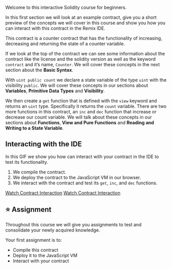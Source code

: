 Welcome to this interactive Solidity course for beginners.

In this first section we will look at an example contract, give you a short preview of the concepts we will cover in this course and show you how you can interact with this contract in the Remix IDE.

This contract is a counter contract that has the functionality of increasing, decreasing and returning the state of a counter variable.

If we look at the top of the contract we can see some information about the contract like the license and the solidity version as well as the keyword `contract` and it’s name, `Counter`. We will cover these concepts in the next section about the **Basic Syntax**.

With `uint public count` we declare a state variable of the type `uint` with the visibility `public`. We will cover these concepts in our sections about **Variables**, **Primitive Data Types** and **Visibility**.  

We then create a `get` function that is defined with the `view` keyword and returns an `uint` type. Specifically it returns the `count` variable. There are two more functions in this contract, an `inc` and `dec` function that increase or decrease our count variable.
We will talk about these concepts in our sections about **Functions**, **View and Pure Functions** and **Reading and Writing to a State Variable**.

## Interacting with the IDE
In this GIF we show you how can interact with your contract in the IDE to test its functionality.

1. We compile the contract.
2. We deploy the contract to the JavaScript VM in our browser.
3. We interact with the contract and test its `get`, `inc`, and `dec` functions.

<a href="https://i.imgur.com/6W4AHMZ.gif" target="_blank">Watch Contract Interaction</a>
[Watch Contract Interaction](https://i.imgur.com/6W4AHMZ.gif)

## ⭐️ Assignment
Throughout this course we will give you assignments to test and consolidate your newly acquired knowledge.

Your first assignment is to:
* Compile this contract
* Deploy it to the JavaScript VM
* Interact with your contract